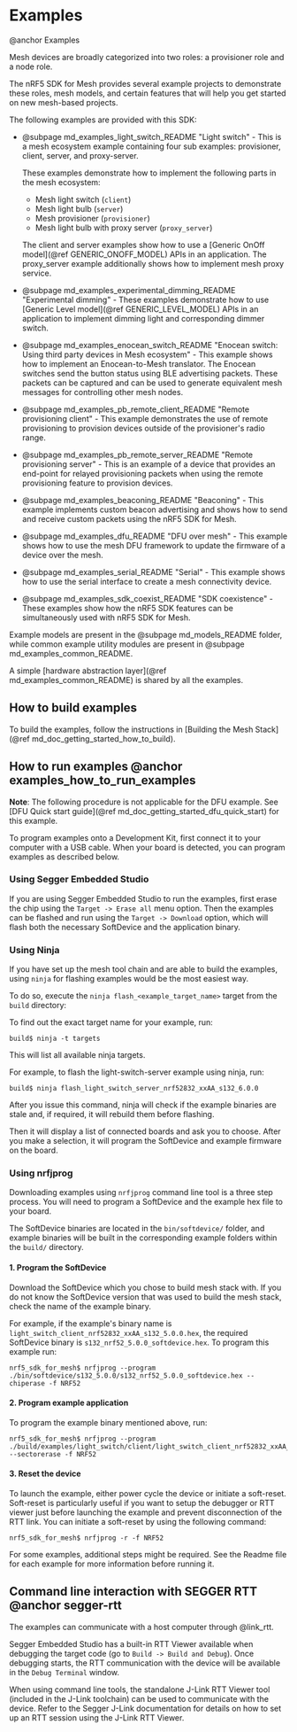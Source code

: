 # Examples
@anchor Examples

Mesh devices are broadly categorized into two roles: a provisioner role and a node role.

The nRF5 SDK for Mesh provides several example projects to demonstrate these roles, mesh models, and certain features that will
help you get started on new mesh-based projects.

The following examples are provided with this SDK:

* @subpage md_examples_light_switch_README "Light switch" - This is a mesh ecosystem example
  containing four sub examples: provisioner, client, server, and proxy-server.

  These examples demonstrate how to implement the following parts in the mesh ecosystem:
  - Mesh light switch (`client`)
  - Mesh light bulb (`server`)
  - Mesh provisioner (`provisioner`)
  - Mesh light bulb with proxy server (`proxy_server`)

  The client and server examples show how to use a [Generic OnOff model](@ref GENERIC_ONOFF_MODEL) APIs in an application.
  The proxy_server example additionally shows how to implement mesh proxy service.

* @subpage md_examples_experimental_dimming_README "Experimental dimming" - These examples demonstrate
  how to use [Generic Level model](@ref GENERIC_LEVEL_MODEL) APIs in an application to implement dimming
  light and corresponding dimmer switch.

* @subpage md_examples_enocean_switch_README "Enocean switch: Using third party devices in Mesh ecosystem" -
  This example shows how to implement an Enocean-to-Mesh translator. The Enocean switches send the button status using BLE advertising packets. These packets can be captured and can be used to generate equivalent
  mesh messages for controlling other mesh nodes.

* @subpage md_examples_pb_remote_client_README "Remote provisioning client" - This example demonstrates
  the use of remote provisioning to provision devices outside of the provisioner's radio range.

* @subpage md_examples_pb_remote_server_README "Remote provisioning server" - This is an
  example of a device that provides an end-point for relayed provisioning packets when
  using the remote provisioning feature to provision devices.

* @subpage md_examples_beaconing_README        "Beaconing" - This example implements custom beacon advertising
  and shows how to send and receive custom packets using the nRF5 SDK for Mesh.

* @subpage md_examples_dfu_README              "DFU over mesh" - This example shows how to use the
  mesh DFU framework to update the firmware of a device over the mesh.

* @subpage md_examples_serial_README           "Serial" - This example shows how to
  use the serial interface to create a mesh connectivity device.

* @subpage md_examples_sdk_coexist_README      "SDK coexistence" - These examples show how the nRF5 SDK features can be simultaneously used with nRF5 SDK for Mesh.

Example models are present in the @subpage md_models_README folder, while common example utility
modules are present in @subpage md_examples_common_README.

A simple [hardware abstraction layer](@ref md_examples_common_README) is shared by all the examples.

## How to build examples

To build the examples, follow the instructions in [Building the Mesh Stack](@ref md_doc_getting_started_how_to_build).

## How to run examples @anchor examples_how_to_run_examples

**Note**: The following procedure is not applicable for the DFU example. See [DFU Quick start guide](@ref md_doc_getting_started_dfu_quick_start) for this example.

To program examples onto a Development Kit, first connect it to your computer with a USB cable. When your board is detected, you can program examples as described below.

### Using Segger Embedded Studio
If you are using Segger Embedded Studio to run the examples, first erase the chip using the `Target -> Erase all`
menu option. Then the examples can be flashed and run using the `Target -> Download` option, which will flash
both the necessary SoftDevice and the application binary.

### Using Ninja

If you have set up the mesh tool chain and are able to build the examples, using `ninja` for
flashing examples would be the most easiest way.

To do so, execute the `ninja flash_<example_target_name>` target from the `build` directory:

To find out the exact target name for your example, run:

    build$ ninja -t targets

This will list all available ninja targets.

For example, to flash the light-switch-server example using ninja, run:

    build$ ninja flash_light_switch_server_nrf52832_xxAA_s132_6.0.0

After you issue this command, ninja will check if the example binaries are stale and, if required,
it will rebuild them before flashing.

Then it will display a list of connected boards and ask you to choose. After you make a selection,
it will program the SoftDevice and example firmware on the board.

### Using nrfjprog
Downloading examples using `nrfjprog` command line tool is a three step process. You will need to program a SoftDevice and the example hex file to your board.

The SoftDevice binaries are located in the `bin/softdevice/` folder, and example binaries will be built in the corresponding example folders within the `build/` directory.

#### 1. Program the SoftDevice
Download the SoftDevice which you chose to build mesh stack with. If you do not know the SoftDevice version that was used to build the mesh stack, check the name of the example binary.

For example, if the example's binary name is `light_switch_client_nrf52832_xxAA_s132_5.0.0.hex`, the required SoftDevice binary is `s132_nrf52_5.0.0_softdevice.hex`. To program this example run:

    nrf5_sdk_for_mesh$ nrfjprog --program ./bin/softdevice/s132_5.0.0/s132_nrf52_5.0.0_softdevice.hex --chiperase -f NRF52

#### 2. Program example application
To program the example binary mentioned above, run:

    nrf5_sdk_for_mesh$ nrfjprog --program ./build/examples/light_switch/client/light_switch_client_nrf52832_xxAA_s132_5.0.0.hex --sectorerase -f NRF52

#### 3. Reset the device
To launch the example, either power cycle the device or initiate a soft-reset. Soft-reset is particularly useful if you want to setup the debugger or RTT viewer just before launching the example and prevent disconnection of the RTT link. You can initiate a soft-reset by using the following command:

    nrf5_sdk_for_mesh$ nrfjprog -r -f NRF52

For some examples, additional steps might be required. See the Readme file for
each example for more information before running it.

## Command line interaction with SEGGER RTT @anchor segger-rtt

The examples can communicate with a host computer through @link_rtt<!--https://www.segger.com/products/debug-probes/j-link/technology/real-time-transfer/about-real-time-transfer/-->.

Segger Embedded Studio has a built-in RTT Viewer available when debugging the target code (go to
`Build -> Build and Debug`). Once debugging starts, the RTT communication with the device will be
available in the `Debug Terminal` window.

When using command line tools, the standalone J-Link RTT Viewer tool (included in the J-Link
toolchain) can be used to communicate with the device. Refer to the Segger J-Link documentation for
details on how to set up an RTT session using the J-Link RTT Viewer.
